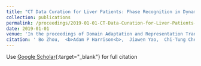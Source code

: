 ```yaml
---
title: "CT Data Curation for Liver Patients: Phase Recognition in Dynamic Contrast-Enhanced CT"
collection: publications
permalink: /proceedings/2019-01-01-CT-Data-Curation-for-Liver-Patients-Phase-Recognition-in-Dynamic-Contrast-Enhanced-CT
date: 2019-01-01
venue: 'In the proceedings of Domain Adaptation and Representation Transfer and Medical Image Learning with Less Labels and Imperfect Data'
citation: ' Bo Zhou,  <b>Adam P Harrison<b>,  Jiawen Yao,  Chi-Tung Cheng,  Jing Xiao,  Chien-Hung Liao,  Le Lu, &quot;CT Data Curation for Liver Patients: Phase Recognition in Dynamic Contrast-Enhanced CT.&quot; In the proceedings of Domain Adaptation and Representation Transfer and Medical Image Learning with Less Labels and Imperfect Data, 2019.'
---
```

Use [Google Scholar](https://scholar.google.com/scholar?q=CT+Data+Curation+for+Liver+Patients:+Phase+Recognition+in+Dynamic+Contrast+Enhanced+CT){:target="_blank"} for full citation